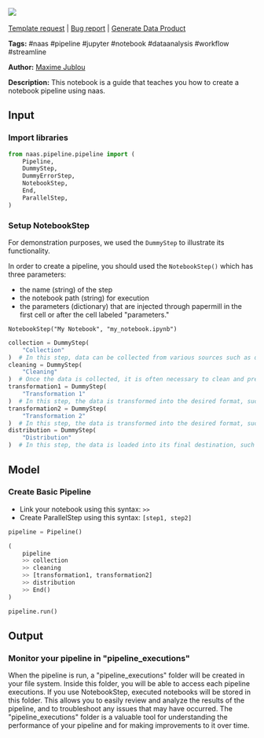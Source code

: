 <a href="https://app.naas.ai/user-redirect/naas/downloader?url=https://raw.githubusercontent.com/jupyter-naas/awesome-notebooks/master/Naas/Naas_Create_Pipeline.ipynb" target="_parent"><img src="https://naasai-public.s3.eu-west-3.amazonaws.com/open_in_naas.svg"/></a><br><br><a href="https://github.com/jupyter-naas/awesome-notebooks/issues/new?assignees=&labels=&template=template-request.md&title=Tool+-+Action+of+the+notebook+">Template request</a> | <a href="https://github.com/jupyter-naas/awesome-notebooks/issues/new?assignees=&labels=bug&template=bug_report.md&title=Naas+-+Create+Pipeline:+Error+short+description">Bug report</a> | <a href="https://app.naas.ai/user-redirect/naas/downloader?url=https://raw.githubusercontent.com/jupyter-naas/awesome-notebooks/master/Naas/Naas_Start_data_product.ipynb" target="_parent">Generate Data Product</a>

**Tags:** #naas #pipeline #jupyter #notebook #dataanalysis #workflow #streamline

**Author:** [Maxime Jublou](https://www.linkedin.com/in/maximejublou)

**Description:** This notebook is a guide that teaches you how to create a notebook pipeline using naas.

## Input

### Import libraries


```python
from naas.pipeline.pipeline import (
    Pipeline,
    DummyStep,
    DummyErrorStep,
    NotebookStep,
    End,
    ParallelStep,
)
```

### Setup NotebookStep
For demonstration purposes, we used the `DummyStep` to illustrate its functionality.

In order to create a pipeline, you should used the `NotebookStep()` which has three parameters:
- the name (string) of the step
- the notebook path (string) for execution
- the parameters (dictionary) that are injected through papermill in the first cell or after the cell labeled "parameters."

`NotebookStep("My Notebook", "my_notebook.ipynb")`


```python
collection = DummyStep(
    "Collection"
)  # In this step, data can be collected from various sources such as databases, APIs, or file systems.
cleaning = DummyStep(
    "Cleaning"
)  # Once the data is collected, it is often necessary to clean and preprocess it to remove any irrelevant or duplicate information. This step may involve tasks such as removing null values, correcting data formats, and standardizing column names.
transformation1 = DummyStep(
    "Transformation 1"
)  # In this step, the data is transformed into the desired format, such as a flat file or a specific data model. This may involve tasks such as aggregating data, joining multiple tables, or calculating new fields.
transformation2 = DummyStep(
    "Transformation 2"
)  # In this step, the data is transformed into the desired format, such as a flat file or a specific data model. This may involve tasks such as aggregating data, joining multiple tables, or calculating new fields.
distribution = DummyStep(
    "Distribution"
)  # In this step, the data is loaded into its final destination, such as a data warehouse, a data lake, or a specific application.
```

## Model

### Create Basic Pipeline
- Link your notebook using this syntax: `>>`
- Create ParallelStep using this syntax: `[step1, step2]`


```python
pipeline = Pipeline()

(
    pipeline
    >> collection
    >> cleaning
    >> [transformation1, transformation2]
    >> distribution
    >> End()
)

pipeline.run()
```

## Output

### Monitor your pipeline in "pipeline_executions"
When the pipeline is run, a "pipeline_executions" folder will be created in your file system. Inside this folder, you will be able to access each pipeline executions. If you use NotebookStep, executed notebooks will be stored in this folder. This allows you to easily review and analyze the results of the pipeline, and to troubleshoot any issues that may have occurred. The "pipeline_executions" folder is a valuable tool for understanding the performance of your pipeline and for making improvements to it over time.
